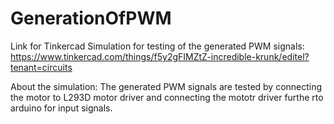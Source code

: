 # GenerationOfPWM

Link for Tinkercad Simulation for testing of the generated PWM signals:
https://www.tinkercad.com/things/f5y2gFIMZtZ-incredible-krunk/editel?tenant=circuits

About the simulation: The generated PWM signals are tested by connecting the motor to L293D motor driver and connecting the mototr driver furthe rto arduino for input signals.

